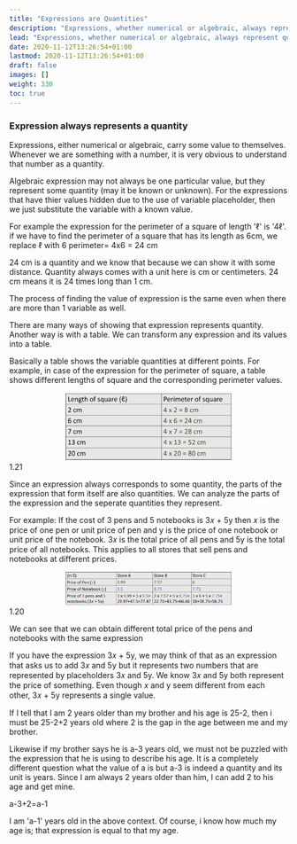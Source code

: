 ```yaml
---
title: "Expressions are Quantities"
description: "Expressions, whether numerical or algebraic, always represent quantities. They can be evaluated by substituting variables with known values. Tables can be used to show variable quantities. The parts of an expression also represent separate quantities. Expressions can represent different values with the same variables."
lead: "Expressions, whether numerical or algebraic, always represent quantities. They can be evaluated by substituting variables with known values. Tables can be used to show variable quantities. The parts of an expression also represent separate quantities. Expressions can represent different values with the same variables."
date: 2020-11-12T13:26:54+01:00
lastmod: 2020-11-12T13:26:54+01:00
draft: false
images: []
weight: 330
toc: true
---
```


### Expression always represents a quantity
Expressions, either numerical or algebraic, carry some value to themselves. Whenever we are something with a number, it is very obvious to understand that number as a quantity. 

Algebraic expression may not always be one particular value, but they represent some quantity (may it be known or unknown). For the expressions that have thier values hidden due to the use of variable placeholder, then we just substitute the variable with a known value. 

For example the expression for the perimeter of a square of length 'ℓ' is '4ℓ'.
if we have to find the perimeter of a square that has its length as 6cm, we replace ℓ with 6
perimeter= 4x6 = 24 cm

24 cm is a quantity and we know that because we can show it with some distance. Quantity always comes with a unit here is cm or centimeters. 24 cm means it is 24 times long than 1 cm. 

The process of finding the value of expression is the same even when there are more than 1 variable as well. 

There are many ways of showing that expression represents quantity. Another way is with a table. We can transform any expression and its values into a table.

Basically a table shows the variable quantities at different points. For example, in case of the expression for the perimeter of square, a table shows different lengths of square and the corresponding perimeter values. 

<img src="1_21_table_expression_is_a_quantity_perimeter_of_a_square.jpg" width="300" style="display: block; margin: 0 auto;">
1.21


Since an expression always corresponds to some quantity, the parts of the expression that form itself are also quantities. We can analyze the parts of the expression and the seperate quantities they represent. 


For example: If the cost of 3 pens and 5 notebooks is 3𝑥 + 5y then 𝑥 is the price of one pen or unit price of pen and y is the price of one notebook or unit price of the notebook. 3𝑥 is the total price of all pens and 5y is the total price of all notebooks. This applies to all stores that sell pens and notebooks at different prices. 

<img src="1_20_table_expression_is_a_quantity.jpg" width="300" style="display: block; margin: 0 auto;">
1.20

We can see that we can obtain different total price of the pens and notebooks with the same expression 

If you have the expression 3𝑥 + 5y, we may think of that as an expression that asks us to add 3𝑥 and 5y but it represents two numbers that are represented by placeholders 3𝑥 and 5y. We know 3𝑥 and 5y both represent the price of something. Even though 𝑥 and y seem different from each other, 3𝑥 + 5y represents a single value.  

If I tell that I am 2 years older than my brother and his age is 25-2, then i must be 25-2+2 years old where 2 is the gap in the age between me and my brother. 

Likewise if my brother says he is a-3 years old, we must not be puzzled with the expression that he is using to describe his age. It is a completely different question what the value of a is but a-3 is indeed a quantity and its unit is years. Since I am always 2 years older than him, I can add 2 to his age and get mine. 

a-3+2=a-1

I am 'a-1' years old in the above context. Of course, i know how much my age is; that expression is equal to that my age. 

